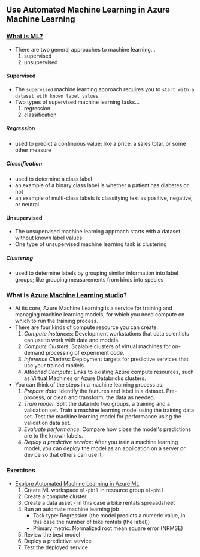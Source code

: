 ## Use Automated Machine Learning in Azure Machine Learning
### [What is ML?](https://learn.microsoft.com/en-nz/training/modules/use-automated-machine-learning/2-what-is-ml)
- There are two general approaches to machine learning...
    1. supervised
    1. unsupervised
#### Supervised
- The `supervised` machine learning approach requires you to `start with a dataset with known label values`. 
- Two types of supervised machine learning tasks...
    1. regression
    1. classification
##### Regression
- used to predict a continuous value; like a price, a sales total, or some other measure
##### Classification
- used to determine a class label
- an example of a binary class label is whether a patient has diabetes or not
- an example of multi-class labels is classifying text as positive, negative, or neutral

#### Unsupervised
- The unsupervised machine learning approach starts with a dataset without known label values
- One type of unsupervised machine learning task is clustering
##### Clustering
- used to determine labels by grouping similar information into label groups; like grouping measurements from birds into species
### What is [Azure Machine Learning studio](https://ml.azure.com/)?
- At its core, Azure Machine Learning is a service for training and managing machine learning models, for which you need compute on which to run the training process.
- There are four kinds of compute resource you can create:
    1. _Compute Instances_: Development workstations that data scientists can use to work with data and models.
    1. _Compute Clusters_: Scalable clusters of virtual machines for on-demand processing of experiment code.
    1. _Inference Clusters_: Deployment targets for predictive services that use your trained models.
    1. _Attached Compute_: Links to existing Azure compute resources, such as Virtual Machines or Azure Databricks clusters.
- You can think of the steps in a machine learning process as:
    1. _Prepare data_: Identify the features and label in a dataset. Pre-process, or clean and transform, the data as needed.
    1. _Train model_: Split the data into two groups, a training and a validation set. Train a machine learning model using the training data set. Test the machine learning model for performance using the validation data set.
    1. _Evaluate performance_: Compare how close the model's predictions are to the known labels.
    1. _Deploy a predictive service_: After you train a machine learning model, you can deploy the model as an application on a server or device so that others can use it.
### Exercises
- [Explore Automated Machine Learning in Azure ML](https://microsoftlearning.github.io/AI-900-AIFundamentals/instructions/02-module-02.html)
    1. Create ML workspace `ml-phil` in resource group `ml-phil`
    1. Create a compute cluster
    1. Create a data asset - in this case a bike rentals spreaadsheet
    1. Run an automate machine learning job
        - Task type: Regression (the model predicts a numeric value, in this case the number of bike rentals (the label))
        - Primary metric: Normalized root mean square error (NRMSE)
    1. Review the best model
    1. Deploy a predictive service
    1. Test the deployed service
    
        



